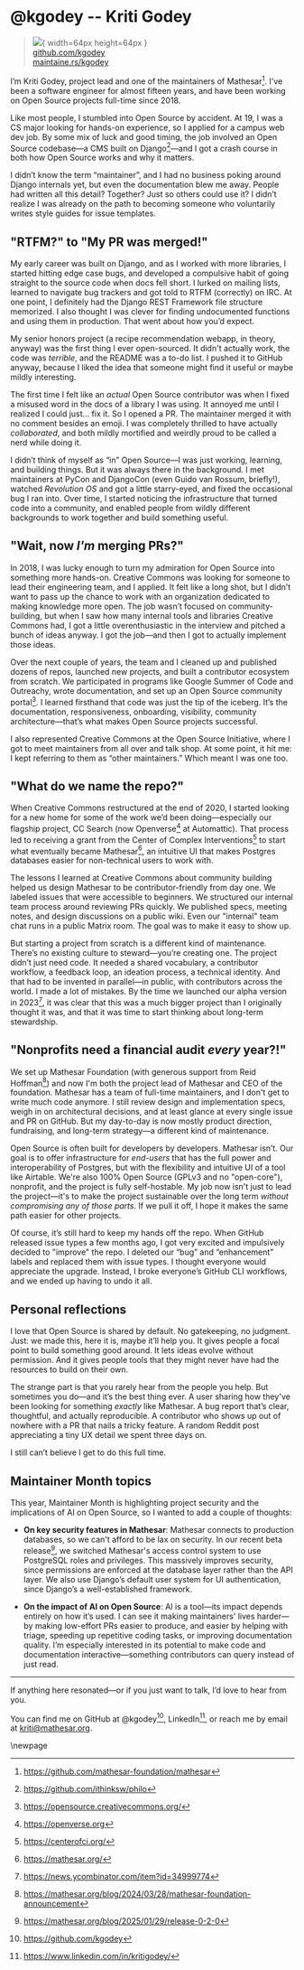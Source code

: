 # @kgodey -- Kriti Godey

> ![](https://github.com/kgodey.png){ width=64px height=64px }  
> [github.com/kgodey](https://github.com/kgodey)  
> [maintaine.rs/kgodey](https://maintaine.rs/kgodey)

I’m Kriti Godey, project lead and one of the maintainers of Mathesar[^245]. I've been a software engineer for almost fifteen years, and have been working on Open Source projects full-time since 2018.

Like most people, I stumbled into Open Source by accident. At 19, I was a CS major looking for hands-on experience, so I applied for a campus web dev job. By some mix of luck and good timing, the job involved an Open Source codebase—a CMS built on Django[^246]—and I got a crash course in both how Open Source works and why it matters.

I didn’t know the term “maintainer”, and I had no business poking around Django internals yet, but even the documentation blew me away. People had written all this detail? Together? Just so others could use it? I didn’t realize I was already on the path to becoming someone who voluntarily writes style guides for issue templates.

## "RTFM?" to "My PR was merged!"

My early career was built on Django, and as I worked with more libraries, I started hitting edge case bugs, and developed a compulsive habit of going straight to the source code when docs fell short. I lurked on mailing lists, learned to navigate bug trackers and got told to RTFM (correctly) on IRC. At one point, I definitely had the Django REST Framework file structure memorized. I also thought I was clever for finding undocumented functions and using them in production. That went about how you’d expect.

My senior honors project (a recipe recommendation webapp, in theory, anyway) was the first thing I ever open-sourced. It didn't actually work, the code was _terrible_, and the README was a to-do list. I pushed it to GitHub anyway, because I liked the idea that someone might find it useful or maybe mildly interesting.

The first time I felt like an _actual_ Open Source contributor was when I fixed a misused word in the docs of a library I was using. It annoyed me until I realized I could just… fix it. So I opened a PR. The maintainer merged it with no comment besides an emoji. I was completely thrilled to have actually _collaborated_, and both mildly mortified and weirdly proud to be called a nerd while doing it.

I didn’t think of myself as “in” Open Source—I was just working, learning, and building things. But it was always there in the background. I met maintainers at PyCon and DjangoCon (even Guido van Rossum, briefly!), watched _Revolution OS_ and got a little starry-eyed, and fixed the occasional bug I ran into. Over time, I started noticing the infrastructure that turned code into a community, and enabled people from wildly different backgrounds to work together and build something useful.

## "Wait, now _I'm_ merging PRs?"

In 2018, I was lucky enough to turn my admiration for Open Source into something more hands-on. Creative Commons was looking for someone to lead their engineering team, and I applied. It felt like a long shot, but I didn’t want to pass up the chance to work with an organization dedicated to making knowledge more open. The job wasn’t focused on community-building, but when I saw how many internal tools and libraries Creative Commons had, I got a little overenthusiastic in the interview and pitched a bunch of ideas anyway. I got the job—and then I got to actually implement those ideas.

Over the next couple of years, the team and I cleaned up and published dozens of repos, launched new projects, and built a contributor ecosystem from scratch. We participated in programs like Google Summer of Code and Outreachy, wrote documentation, and set up an Open Source community portal[^247]. I learned firsthand that code was just the tip of the iceberg. It’s the documentation, responsiveness, onboarding, visibility, community architecture—that’s what makes Open Source projects successful.

I also represented Creative Commons at the Open Source Initiative, where I got to meet maintainers from all over and talk shop. At some point, it hit me: I kept referring to them as “other maintainers.” Which meant I was one too.

## "What do we name the repo?"

When Creative Commons restructured at the end of 2020, I started looking for a new home for some of the work we’d been doing—especially our flagship project, CC Search (now Openverse[^248] at Automattic). That process led to receiving a grant from the Center of Complex Interventions[^249] to start what eventually became Mathesar[^250], an intuitive UI that makes Postgres databases easier for non-technical users to work with.

The lessons I learned at Creative Commons about community building helped us design Mathesar to be contributor-friendly from day one. We labeled issues that were accessible to beginners. We structured our internal team process around reviewing PRs quickly. We published specs, meeting notes, and design discussions on a public wiki. Even our "internal" team chat runs in a public Matrix room. The goal was to make it easy to show up.

But starting a project from scratch is a different kind of maintenance. There’s no existing culture to steward—you’re creating one. The project didn’t just need code. It needed a shared vocabulary, a contributor workflow, a feedback loop, an ideation process, a technical identity. And that had to be invented in parallel—in public, with contributors across the world. I made a lot of mistakes. By the time we launched our alpha version in 2023[^251], it was clear that this was a much bigger project than I originally thought it was, and that it was time to start thinking about long-term stewardship.

## "Nonprofits need a financial audit _every_ year?!"

We set up Mathesar Foundation (with generous support from Reid Hoffman[^252]) and now I'm both the project lead of Mathesar and CEO of the foundation. Mathesar has a team of full-time maintainers, and I don't get to write much code anymore. I still review design and implementation specs, weigh in on architectural decisions, and at least glance at every single issue and PR on GitHub. But my day-to-day is now mostly product direction, fundraising, and long-term strategy—a different kind of maintenance.

Open Source is often built for developers by developers. Mathesar isn’t. Our goal is to offer infrastructure for _end-users_ that has the full power and interoperability of Postgres, but with the flexibility and intuitive UI of a tool like Airtable. We're also 100% Open Source (GPLv3 and no "open-core"), nonprofit, and the project is fully self-hostable. My job now isn't just to lead the project—it's to make the project sustainable over the long term _without compromising any of those parts_. If we pull it off, I hope it makes the same path easier for other projects.

Of course, it’s still hard to keep my hands off the repo. When GitHub released issue types a few months ago, I got very excited and impulsively decided to "improve" the repo. I deleted our “bug” and “enhancement” labels and replaced them with issue types. I thought everyone would appreciate the upgrade. Instead, I broke everyone’s GitHub CLI workflows, and we ended up having to undo it all.

## Personal reflections

I love that Open Source is shared by default. No gatekeeping, no judgment. Just: we made this, here it is, maybe it’ll help you. It gives people a focal point to build something good around. It lets ideas evolve without permission. And it gives people tools that they might never have had the resources to build on their own.

The strange part is that you rarely hear from the people you help. But sometimes you do—and it’s the best thing ever. A user sharing how they've been looking for something _exactly_ like Mathesar. A bug report that’s clear, thoughtful, and actually reproducible. A contributor who shows up out of nowhere with a PR that nails a tricky feature. A random Reddit post appreciating a tiny UX detail we spent three days on.

I still can’t believe I get to do this full time.

## Maintainer Month topics

This year, Maintainer Month is highlighting project security and the implications of AI on Open Source, so I wanted to add a couple of thoughts:

- **On key security features in Mathesar**: Mathesar connects to production databases, so we can't afford to be lax on security. In our recent beta release[^253], we switched Mathesar's access control system to use PostgreSQL roles and privileges. This massively improves security, since permissions are enforced at the database layer rather than the API layer. We also use Django’s default user system for UI authentication, since Django’s a well-established framework.

- **On the impact of AI on Open Source**: AI is a tool—its impact depends entirely on how it’s used. I can see it making maintainers' lives harder—by making low-effort PRs easier to produce, and easier by helping with triage, speeding up repetitive coding tasks, or improving documentation quality. I’m especially interested in its potential to make code and documentation interactive—something contributors can query instead of just read.

---

If anything here resonated—or if you just want to talk, I’d love to hear from you.

You can find me on GitHub at \@kgodey[^254], LinkedIn[^255], or reach me by email at <kriti@mathesar.org>.

\newpage


[^245]: https://github.com/mathesar-foundation/mathesar
[^246]: https://github.com/ithinksw/philo
[^247]: https://opensource.creativecommons.org/
[^248]: https://openverse.org
[^249]: https://centerofci.org/
[^250]: https://mathesar.org/
[^251]: https://news.ycombinator.com/item?id=34999774
[^252]: https://mathesar.org/blog/2024/03/28/mathesar-foundation-announcement
[^253]: https://mathesar.org/blog/2025/01/29/release-0-2-0
[^254]: https://github.com/kgodey
[^255]: https://www.linkedin.com/in/kritigodey/
